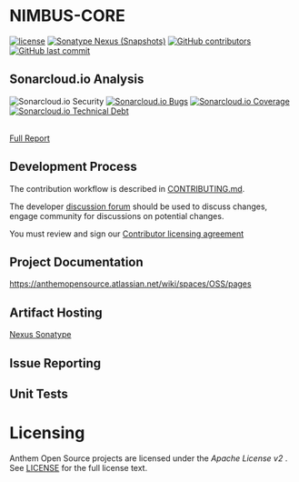 # NIMBUS-CORE

[![license](https://img.shields.io/github/license/openanthem/nimbus-core.svg)]() [![Sonatype Nexus (Snapshots)](https://img.shields.io/nexus/s/https/oss.sonatype.org/com.antheminc.oss/nimbus-core.svg)](https://oss.sonatype.org/#nexus-search;quick~com.antheminc.oss) [![GitHub contributors](https://img.shields.io/github/contributors/openanthem/nimbus-core.svg)]() [![GitHub last commit](https://img.shields.io/github/last-commit/openanthem/nimbus-core.svg)]() 

Sonarcloud.io Analysis
----------------------
![Sonarcloud.io Security](https://sonarcloud.io/api/project_badges/measure?project=com.antheminc.oss%3Animbus-core&metric=security_rating)
[![Sonarcloud.io Bugs](https://sonarcloud.io/api/project_badges/measure?project=com.antheminc.oss%3Animbus-core&metric=bugs)]() 
[![Sonarcloud.io Coverage](https://sonarcloud.io/api/project_badges/measure?project=com.antheminc.oss%3Animbus-core&metric=coverage)]() [![Sonarcloud.io Technical Debt](https://sonarcloud.io/api/project_badges/measure?project=com.antheminc.oss%3Animbus-core&metric=sqale_index)]() 

<br>[Full Report](https://sonarcloud.io/dashboard?id=com.antheminc.oss%3Animbus-core)

Development Process
-------------------

The contribution workflow is described in [CONTRIBUTING.md](CONTRIBUTING.md).

The developer [discussion forum](http://discourse.oss.antheminc.com/)
should be used to discuss changes, engage community for discussions on potential changes.

You must review and sign our [Contributor licensing agreement](https://cla-oss.herokuapp.com/)

## Project Documentation
https://anthemopensource.atlassian.net/wiki/spaces/OSS/pages

## Artifact Hosting
[Nexus Sonatype](https://oss.sonatype.org/#nexus-search;quick~com.antheminc.oss)

## Issue Reporting

## Unit Tests

Licensing
=========
Anthem Open Source projects are licensed under the *Apache License v2* . See
[LICENSE](https://github.com/openanthem/oss-base/blob/master/LICENSE) for the full
license text.
